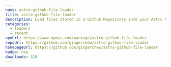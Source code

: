 ```yaml
---
name: astro-github-file-loader
title: astro-github-file-loader
description: Load files stored in a Github Repository into your Astro Content Layer
categories:
  - loaders
  - recent
npmUrl: https://www.npmjs.com/package/astro-github-file-loader
repoUrl: https://github.com/gingerchew/astro-github-file-loader
homepageUrl: https://github.com/gingerchew/astro-github-file-loader
badge: new
downloads: 318
---
```

